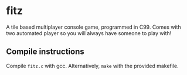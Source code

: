 # fitz
A tile based multiplayer console game, programmed in C99. Comes with two automated player so you will always have someone to play with!

## Compile instructions
Compile `fitz.c` with gcc. Alternatively, `make` with the provided makefile. 
